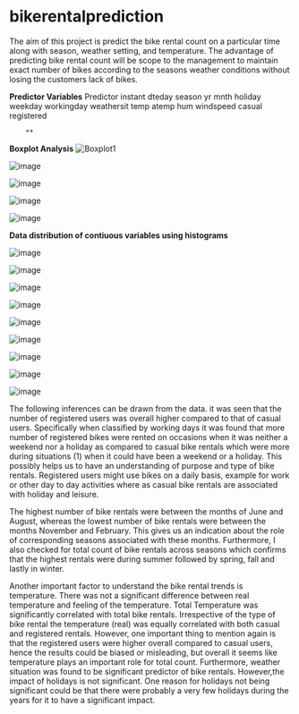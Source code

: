 # bikerentalprediction

The aim of this project is predict the bike rental count on a particular time along with season, weather setting, and temperature. The advantage of predicting bike rental count will be scope to the management to maintain exact number of bikes according to the seasons weather conditions without losing the customers lack of bikes.  

**Predictor Variables**
        Predictor
        instant
        dteday
        season
        yr
        mnth
        holiday
        weekday
        workingday
        weathersit
        temp
        atemp
        hum
        windspeed
        casual
        registered
        
        
        **
 **Boxplot Analysis**
 ![Boxplot1](https://user-images.githubusercontent.com/46658606/109354580-ab7a6800-7843-11eb-9144-c308df68f0af.png)
 
 ![image](https://user-images.githubusercontent.com/46658606/109354646-c51baf80-7843-11eb-8dea-c7711f6d4f67.png)
 
 ![image](https://user-images.githubusercontent.com/46658606/109354706-d8c71600-7843-11eb-8c3c-6e370de742a3.png)

![image](https://user-images.githubusercontent.com/46658606/109354729-e086ba80-7843-11eb-9f77-f585b9622175.png)

![image](https://user-images.githubusercontent.com/46658606/109354760-e8def580-7843-11eb-95bb-c031b206f7f6.png)



**Data distribution of contiuous variables using histograms**

![image](https://user-images.githubusercontent.com/46658606/109354800-f98f6b80-7843-11eb-8f33-59df39f006d3.png)

![image](https://user-images.githubusercontent.com/46658606/109354823-fdbb8900-7843-11eb-8a41-59db71d91bdc.png)

![image](https://user-images.githubusercontent.com/46658606/109354833-0318d380-7844-11eb-8c86-8fdac40f3ffd.png)

![image](https://user-images.githubusercontent.com/46658606/109354844-07dd8780-7844-11eb-9041-eccf7c908bb0.png)

![image](https://user-images.githubusercontent.com/46658606/109354860-0ca23b80-7844-11eb-8ae8-9661a45b2a8e.png)

![image](https://user-images.githubusercontent.com/46658606/109354869-10ce5900-7844-11eb-9852-ef398c4438e1.png)

![image](https://user-images.githubusercontent.com/46658606/109354876-14fa7680-7844-11eb-96c7-71e5e96f5324.png)

![image](https://user-images.githubusercontent.com/46658606/109354896-1a57c100-7844-11eb-98d2-e1b90ceb403c.png)

![image](https://user-images.githubusercontent.com/46658606/109354920-1f1c7500-7844-11eb-83b0-3e23f565c52b.png)

The following inferences can be drawn from the data. it was seen that the number of registered users was overall higher compared to that of casual users. Specifically when classified by working days it was found that more number of registered bikes were rented on occasions when it was neither a weekend nor a holiday as compared to casual bike rentals which were more during situations (1) when it could have been a weekend or a holiday. This possibly helps us to have an understanding of purpose and type of bike rentals. Registered users might use bikes on a daily basis, example for work or other day to day activities where as casual bike rentals are associated with holiday and leisure.

The highest number of bike rentals were between the months of June and August, whereas the lowest number of bike rentals were between the months November and February. This gives us an indication about the role of corresponding seasons associated with these months. Furthermore, I also checked for total count of bike rentals across seasons which confirms that the highest rentals were during summer followed by spring, fall and lastly in winter.

Another important factor to understand the bike rental trends is temperature. There was not a significant difference between real temperature and feeling of the temperature. Total Temperature was significantly correlated with total bike rentals. Irrespective of the type of bike rental the temperature (real) was equally correlated with both casual and registered rentals. However, one important thing to mention again is that the registered users were higher overall compared to casual users, hence the results could be biased or misleading, but overall it seems like temperature plays an important role for total count. Furthermore, weather situation was found to be significant predictor of bike rentals. However,the impact of holidays is not significant. One reason for holidays not being significant could be that there were probably a very few holidays during the years for it to have a significant impact.







